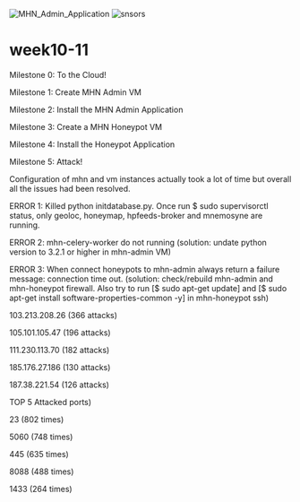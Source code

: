![MHN_Admin_Application](https://user-images.githubusercontent.com/78439538/116151062-262ffa00-a6b2-11eb-9f28-3751967fc29e.gif)
![snsors](https://user-images.githubusercontent.com/78439538/116151068-28925400-a6b2-11eb-9ee1-d9a35f2965ef.png)
# week10-11


Milestone 0: To the Cloud!

Milestone 1: Create MHN Admin VM

Milestone 2: Install the MHN Admin Application

Milestone 3: Create a MHN Honeypot VM

Milestone 4: Install the Honeypot Application

Milestone 5: Attack!

Configuration of mhn and vm instances actually took a lot of time but overall all the issues had been resolved.

ERROR 1: Killed python initdatabase.py. Once run $ sudo supervisorctl status, only geoloc, honeymap, hpfeeds-broker and mnemosyne are running.

ERROR 2: mhn-celery-worker do not running (solution: undate python version to 3.2.1 or higher in mhn-admin VM)

ERROR 3: When connect honeypots to mhn-admin always return a failure message: connection time out. (solution: check/rebuild mhn-admin and mhn-honeypot firewall. Also try to run [$ sudo apt-get update] and [$ sudo apt-get install software-properties-common -y] in mhn-honeypot ssh)


103.213.208.26 (366 attacks)

105.101.105.47 (196 attacks)

111.230.113.70 (182 attacks)

185.176.27.186 (130 attacks)

187.38.221.54 (126 attacks)

TOP 5 Attacked ports)

23 (802 times)

5060 (748 times)

445 (635 times)

8088 (488 times)

1433 (264 times)
